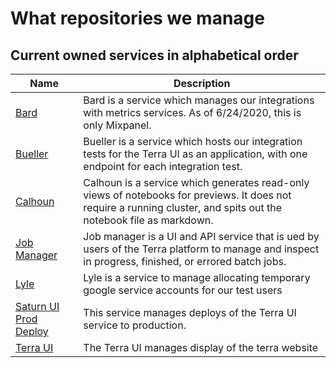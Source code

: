 # What repositories we manage

## Current owned services in alphabetical order
| Name | Description |
| ---- | ----------- |
| [Bard](https://github.com/DataBiosphere/bard) | Bard is a service which manages our integrations with metrics services. As of 6/24/2020, this is only Mixpanel. |
| [Bueller](https://github.com/DataBiosphere/terra-ui/blob/dev/integration-tests/Bueller.md) | Bueller is a service which hosts our integration tests for the Terra UI as an application, with one endpoint for each integration test. |
| [Calhoun](https://github.com/DataBiosphere/calhoun) | Calhoun is a service which generates read-only views of notebooks for previews. It does not require a running cluster, and spits out the notebook file as markdown. |
| [Job Manager](https://github.com/DataBiosphere/job-manager) | Job manager is a UI and API service that is ued by users of the Terra platform to manage and inspect in progress, finished, or errored batch jobs. |
| [Lyle](https://github.com/DataBiosphere/lyle) | Lyle is a service to manage allocating temporary google service accounts for our test users |
| [Saturn UI Prod Deploy](https://github.com/DataBiosphere/saturn-ui-prod-deploy) | This service manages deploys of the Terra UI service to production. |
| [Terra UI](https://github.com/DataBiosphere/terra-ui) | The Terra UI manages display of the terra website |
